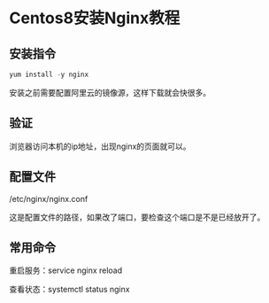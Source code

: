 # Centos8安装Nginx教程



## 安装指令

```java
yum install -y nginx 
```

安装之前需要配置阿里云的镜像源，这样下载就会快很多。

## 验证

浏览器访问本机的ip地址，出现nginx的页面就可以。

## 配置文件

/etc/nginx/nginx.conf

这是配置文件的路径，如果改了端口，要检查这个端口是不是已经放开了。

## 常用命令

重启服务：service nginx reload

查看状态：systemctl status nginx

